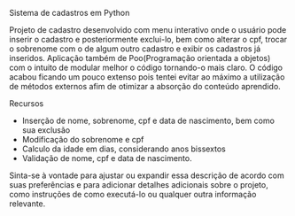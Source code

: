Sistema de cadastros em Python

Projeto de cadastro desenvolvido com menu interativo onde o usuário pode inserir o cadastro e posteriormente exclui-lo, 
bem como alterar o cpf, trocar o sobrenome com o de algum outro cadastro e exibir os cadastros já inseridos. Aplicação 
também de Poo(Programação orientada a objetos) com o intuito de modular melhor o código tornando-o mais claro. O código 
acabou ficando um pouco extenso pois tentei evitar ao máximo a utilização de métodos externos afim de otimizar a absorção
do conteúdo aprendido.

Recursos

- Inserção de nome, sobrenome, cpf e data de nascimento, bem como sua exclusão
- Modificação do sobrenome e cpf
- Calculo da idade em dias, considerando anos bissextos
- Validação de nome, cpf e data de nascimento.

Sinta-se à vontade para ajustar ou expandir essa descrição de acordo com suas preferências e para adicionar detalhes adicionais 
sobre o projeto, como instruções de como executá-lo ou qualquer outra informação relevante.
